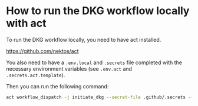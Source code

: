 # How to run the DKG workflow locally with act

To run the DKG workflow locally, you need to have act installed. 

https://github.com/nektos/act

You also need to have a `.env.local` and `.secrets` file completed with the necessary environment
variables (see `.env.act` and `.secrets.act.template`).

Then you can run the following command:

```bash
act workflow_dispatch -j initiate_dkg --secret-file .github/.secrets --container-architecture linux/amd64 --env-file .github/.env.local --artifact-server-path /tmp/artifacts
```